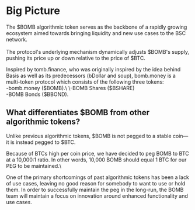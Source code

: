 # Big Picture

The $BOMB algorithmic token serves as the backbone of a rapidly growing ecosystem aimed towards bringing liquidity and new use cases to the BSC network.\
\
The protocol's underlying mechanism dynamically adjusts $BOMB's supply, pushing its price up or down relative to the price of $BTC.

Inspired by tomb.finance, who was originally inspired by the idea behind Basis as well as its predecessors (bDollar and soup), bomb.money is a multi-token protocol which consists of the following three tokens:\
\-bomb.money ($BOMB).\
\-BOMB Shares ($BSHARE)\
\-BOMB Bonds ($BBOND).

## What differentiates $BOMB from other algorithmic tokens?

Unlike previous algorithmic tokens, $BOMB is not pegged to a stable coin— it is instead pegged to $BTC. &#x20;

Because of BTCs high per coin price, we have decided to peg BOMB to BTC at a 10,000:1 ratio.  In other words, 10,000 BOMB should equal 1 BTC for our PEG to be maintained.\


One of the primary shortcomings of past algorithmic tokens has been a lack of use cases, leaving no good reason for somebody to want to use or hold them. In order to successfully maintain the peg in the long-run, the BOMB team will maintain a focus on innovation around enhanced functionality and use cases.
